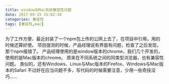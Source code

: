 ```yaml
---
title: window与Mac系统兼容性问题
date: 2017-05-15 15:02:34
categories: 兼容性
tags: [兼容性,mac]
---
```


为了工作方便，最近封装了一个npm包上传的公网上去了，在项目中引用，用的时候还算好使。
项目提测的时候，产品经理说有界面有问题，检查了之后发现，那个npm报错了。
产品经理使用的是window版本的chrome，我们几个开发的，使用的是Mac版本的chrome。
原来在不同系统之间的同类型浏览器，也有兼容性问题。
类似的，还有Windows、Linux与Mac版本的Firefox、Windows与Mac版本的Safari
不过好在应当问题不多，写代码的时候需要注意，少用一些奇技淫巧……